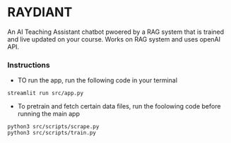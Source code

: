 # RAYDIANT
An AI Teaching Assistant chatbot pwoered by a RAG system that is trained and live updated on your course. Works on RAG system and uses openAI API.

### Instructions
- TO run the app, run the following code in your terminal
```
streamlit run src/app.py
```

- To pretrain and fetch certain data files, run the foolowing code before running the main app
```
python3 src/scripts/scrape.py
python3 src/scripts/train.py
```